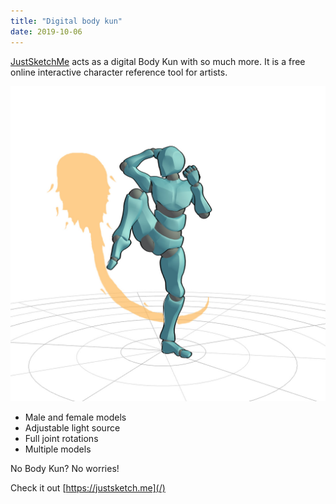 ```yaml
---
title: "Digital body kun"
date: 2019-10-06
---
```


[JustSketchMe](/) acts as a digital Body Kun with so much more.
It is a free online interactive character reference tool for artists.

![Fire](/images/screenshots/fire.jpg)

- Male and female models
- Adjustable light source
- Full joint rotations
- Multiple models

No Body Kun? No worries!

Check it out [https://justsketch.me](/)